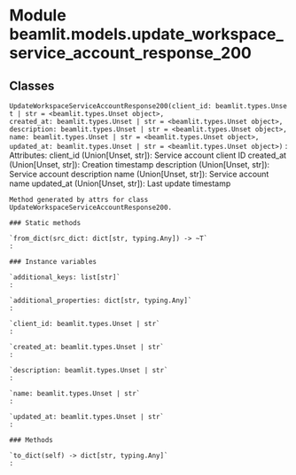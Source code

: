 Module beamlit.models.update_workspace_service_account_response_200
===================================================================

Classes
-------

`UpdateWorkspaceServiceAccountResponse200(client_id: beamlit.types.Unset | str = <beamlit.types.Unset object>, created_at: beamlit.types.Unset | str = <beamlit.types.Unset object>, description: beamlit.types.Unset | str = <beamlit.types.Unset object>, name: beamlit.types.Unset | str = <beamlit.types.Unset object>, updated_at: beamlit.types.Unset | str = <beamlit.types.Unset object>)`
:   Attributes:
        client_id (Union[Unset, str]): Service account client ID
        created_at (Union[Unset, str]): Creation timestamp
        description (Union[Unset, str]): Service account description
        name (Union[Unset, str]): Service account name
        updated_at (Union[Unset, str]): Last update timestamp
    
    Method generated by attrs for class UpdateWorkspaceServiceAccountResponse200.

    ### Static methods

    `from_dict(src_dict: dict[str, typing.Any]) ‑> ~T`
    :

    ### Instance variables

    `additional_keys: list[str]`
    :

    `additional_properties: dict[str, typing.Any]`
    :

    `client_id: beamlit.types.Unset | str`
    :

    `created_at: beamlit.types.Unset | str`
    :

    `description: beamlit.types.Unset | str`
    :

    `name: beamlit.types.Unset | str`
    :

    `updated_at: beamlit.types.Unset | str`
    :

    ### Methods

    `to_dict(self) ‑> dict[str, typing.Any]`
    :